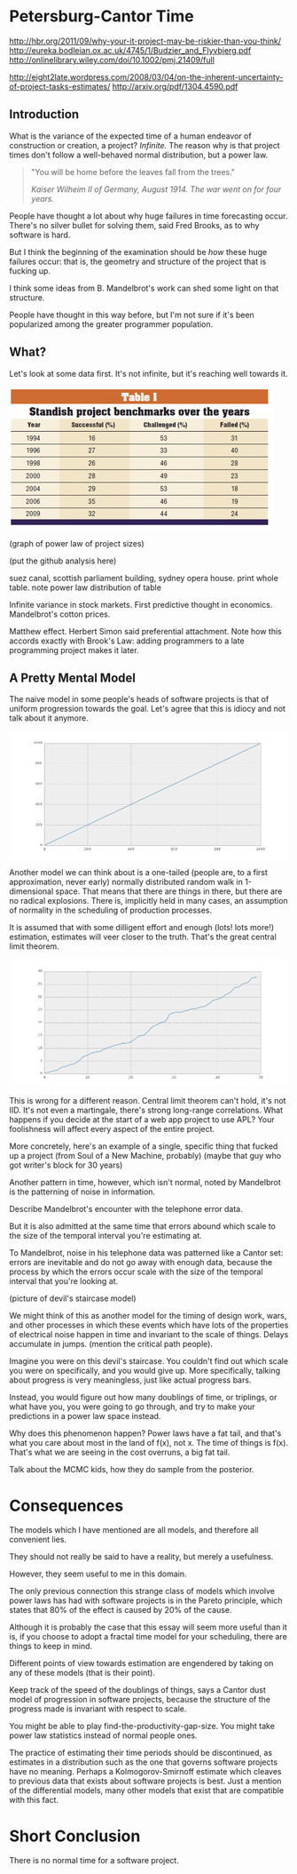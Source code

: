 Petersburg-Cantor Time
=====

http://hbr.org/2011/09/why-your-it-project-may-be-riskier-than-you-think/
http://eureka.bodleian.ox.ac.uk/4745/1/Budzier_and_Flyvbjerg.pdf
http://onlinelibrary.wiley.com/doi/10.1002/pmj.21409/full

http://eight2late.wordpress.com/2008/03/04/on-the-inherent-uncertainty-of-project-tasks-estimates/
http://arxiv.org/pdf/1304.4590.pdf 


Introduction
---

What is the variance of the expected time of a human endeavor of construction or creation, a project? _Infinite._ The reason why is that project times don't follow a well-behaved normal distribution, but a power law.

>"You will be home before the leaves fall from the trees."
>
>_Kaiser Wilheim II of Germany, August 1914. The war went on for four years._

People have thought a lot about why huge failures in time forecasting occur. There's no silver bullet for solving them, said Fred Brooks, as to why software is hard. 

But I think the beginning of the examination should be _how_ these huge failures occur: that is, the geometry and structure of the project that is fucking up.

I think some ideas from B. Mandelbrot's work can shed some light on that structure.

People have thought in this way before, but I'm not sure if it's been popularized among the greater programmer population.

What?
----

Let's look at some data first. It's not infinite, but it's reaching well towards it.

![Standish Chaos report table](./standish.gif)

(graph of power law of project sizes)

(put the github analysis here)

suez canal, scottish parliament building, sydney opera house. print whole table. note power law distribution of table

Infinite variance in stock markets. First predictive thought in economics. Mandelbrot's cotton prices.

Matthew effect. Herbert Simon said preferential attachment. Note how this accords exactly with Brook's Law: adding programmers to a late programming project makes it later.

A Pretty Mental Model
-----------

The naive model in some people's heads of software projects is that of uniform progression towards the goal. Let's agree that this is idiocy and not talk about it anymore.

![Bullcrap model](./bs_fig.png)

Another model we can think about is a one-tailed (people are, to a first approximation, never early) normally distributed random walk in 1-dimensional space. That means that there are things in there, but there are no radical explosions. There is, implicitly held in many cases, an assumption of normality in the scheduling of production processes.

It is assumed that with some dilligent effort and enough (lots! lots more!) estimation, estimates will veer closer to the truth. That's the great central limit theorem.

![Meh model](./stepped_normal_fig.png)

This is wrong for a different reason. Central limit theorem can't hold, it's not IID. It's not even a martingale, there's strong long-range correlations. What happens if you decide at the start of a web app project to use APL? Your foolishness will affect every aspect of the entire project.

More concretely, here's an example of a single, specific thing that fucked up a project (from Soul of a New Machine, probably) (maybe that guy who got writer's block for 30 years)

Another pattern in time, however, which isn't normal, noted by Mandelbrot is the patterning of noise in information.

Describe Mandelbrot's encounter with the telephone error data.

But it is also admitted at the same time that errors abound which scale to the size of the temporal interval you're estimating at.

To Mandelbrot, noise in his telephone data was patterned like a Cantor set: errors are inevitable and do not go away with enough data, because the process by which the errors occur scale with the size of the temporal interval that you're looking at.

(picture of devil's staircase model)

We might think of this as another model for the timing of design work, wars, and other processes in which these events which have lots of the properties of electrical noise happen in time and invariant to the scale of things. Delays accumulate in jumps. (mention the critical path people).

Imagine you were on this devil's staircase. You couldn't find out which scale you were on specifically, and you would give up. More specifically, talking about progress is very meaningless, just like actual progress bars.

Instead, you would figure out how many doublings of time, or triplings, or what have you, you were going to go through, and try to make your predictions in a power law space instead.

Why does this phenomenon happen? Power laws have a fat tail, and that's what you care about most in the land of f(x), not x. The time of things is f(x). That's what we are seeing in the cost overruns, a big fat tail.

Talk about the MCMC kids, how they do sample from the posterior.

Consequences
====

The models which I have mentioned are all models, and therefore all convenient lies.

They should not really be said to have a reality, but merely a usefulness.

However, they seem useful to me in this domain.

The only previous connection this strange class of models which involve power laws has had with software projects is in the Pareto principle, which states that 80% of the effect is caused by 20% of the cause.

Although it is probably the case that this essay will seem more useful than it is, if you choose to adopt a fractal time model for your scheduling, there are things to keep in mind.

Different points of view towards estimation are engendered by taking on any of these models (that is their point).

Keep track of the speed of the doublings of things, says a Cantor dust model of progression in software projects, because the structure of the progress made is invariant with respect to scale.

You might be able to play find-the-productivity-gap-size. You might take power law statistics instead of normal people ones.
 
The practice of estimating their time periods should be discontinued, as estimates in a distribution such as the one that governs software projects have no meaning. Perhaps a Kolmogorov-Smirnoff estimate which cleaves to previous data that exists about software projects is best. Just a mention of the differential models, many other models that exist that are compatible with this fact.

Short Conclusion
=====
There is no normal time for a software project.

